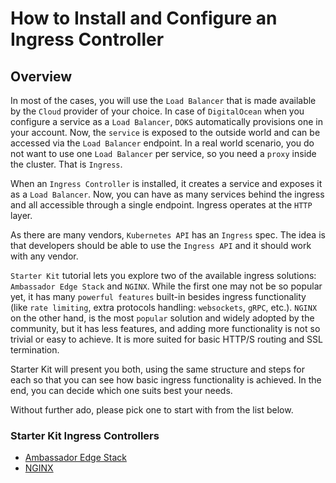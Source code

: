 # How to Install and Configure an Ingress Controller

## Overview

In most of the cases, you will use the `Load Balancer` that is made available by the `Cloud` provider of your choice. In case of `DigitalOcean` when you configure a service as a `Load Balancer`, `DOKS` automatically provisions one in your account. Now, the `service` is exposed to the outside world and can be accessed via the `Load Balancer` endpoint. In a real world scenario, you do not want to use one `Load Balancer` per service, so you need a `proxy` inside the cluster. That is `Ingress`.

When an `Ingress Controller` is installed, it creates a service and exposes it as a `Load Balancer`. Now, you can have as many services behind the ingress and all accessible through a single endpoint. Ingress operates at the `HTTP` layer.

As there are many vendors, `Kubernetes API` has an `Ingress` spec. The idea is that developers should be able to use the `Ingress API` and it should work with any vendor.

`Starter Kit` tutorial lets you explore two of the available ingress solutions: `Ambassador Edge Stack` and `NGINX`. While the first one may not be so popular yet, it has many `powerful features` built-in besides ingress functionality (like `rate limiting`, extra protocols handling: `websockets`, `gRPC`, etc.). `NGINX` on the other hand, is the most `popular` solution and widely adopted by the community, but it has less features, and adding more functionality is not so trivial or easy to achieve. It is more suited for basic HTTP/S routing and SSL termination.

Starter Kit will present you both, using the same structure and steps for each so that you can see how basic ingress functionality is achieved. In the end, you can decide which one suits best your needs.

Without further ado, please pick one to start with from the list below.

### Starter Kit Ingress Controllers

- [Ambassador Edge Stack](ambassador.md)
- [NGINX](nginx.md)
